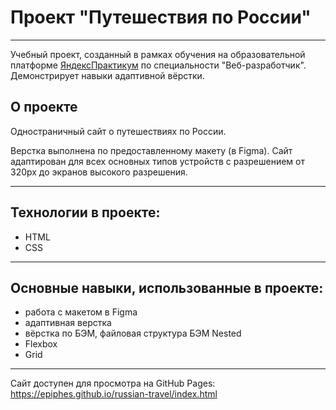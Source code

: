 # Проект "Путешествия по России"

---

Учебный проект, созданный в рамках обучения на образовательной платформе [ЯндексПрактикум](https://practicum.yandex.ru/) по специальности "Веб-разработчик". Демонстрирует навыки адаптивной вёрстки.

## О проекте

Одностраничный сайт о путешествиях по России.

Верстка выполнена по предоставленному макету (в Figma). Сайт адаптирован для всех основных типов устройств с разрешением от 320px до экранов высокого разрешения.

---

## Технологии в проекте:

- HTML
- CSS

---

## Основные навыки, использованные в проекте:

- работа с макетом в Figma
- адаптивная верстка
- вёрстка по БЭМ, файловая структура БЭМ Nested
- Flexbox
- Grid

---

Сайт доступен для просмотра на GitHub Pages: https://epiphes.github.io/russian-travel/index.html
